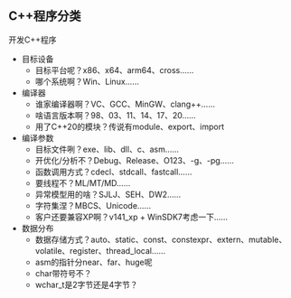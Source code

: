 
## C++程序分类
开发C++程序

* 目标设备
    * 目标平台呢？x86、x64、arm64、cross……
    * 哪个系统啊？Win、Linux……
* 编译器
    * 谁家编译器啊？VC、GCC、MinGW、clang++……
    * 啥语言版本啊？98、03、11、14、17、20……
    * 用了C++20的模块？传说有module、export、import
* 编译参数
    * 目标文件咧？exe、lib、dll、c、asm……
    * 开优化/分析不？Debug、Release、O123、-g、-pg……
    * 函数调用方式？cdecl、stdcall、fastcall……
    * 要线程不？ML/MT/MD……
    * 异常模型用的啥？SJLJ、SEH、DW2……
    * 字符集涅？MBCS、Unicode……
    * 客户还要兼容XP啊？v141_xp + WinSDK7考虑一下……
* 数据分布
    * 数据存储方式？auto、static、const、constexpr、extern、mutable、volatile、register、thread_local……
    * asm的指针分near、far、huge呢
    * char带符号不？
    * wchar_t是2字节还是4字节？
